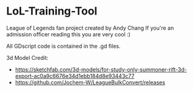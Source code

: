 # LoL-Training-Tool
League of Legends fan project created by Andy Chang
If you're an admission officer reading this you are very cool :)

All GDscript code is contained in the .gd files.

3d Model Credit:
- https://sketchfab.com/3d-models/for-study-only-summoner-rift-3d-export-ac0a9c6676e34d1ebb184d8e93443c77
- https://github.com/Jochem-W/LeagueBulkConvert/releases
